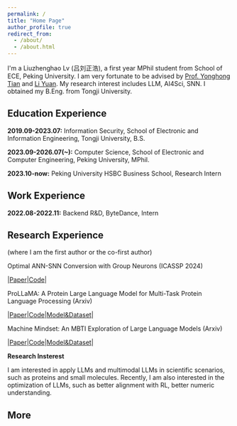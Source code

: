 ```yaml
---
permalink: /
title: "Home Page"
author_profile: true
redirect_from: 
  - /about/
  - /about.html
---
```


I'm a Liuzhenghao Lv (吕刘正浩), a first year MPhil student from School of ECE, Peking University. I am very fortunate to be advised by [Prof. Yonghong Tian](https://scholar.google.com/citations?user=fn6hJx0AAAAJ&hl=zh-CN) and [Li Yuan](https://yuanli2333.github.io/). My research interest includes LLM, AI4Sci, SNN. I obtained my B.Eng. from Tongji University.


Education Experience
-----
**2019.09-2023.07:** Information Security, School of Electronic 
and Information Engineering, Tongji University, B.S.

**2023.09-2026.07(~):** Computer Science, School of Electronic and Computer Engineering, Peking University, MPhil.

**2023.10-now:** Peking University HSBC Business School, Research Intern

Work Experience
-----
**2022.08-2022.11:** Backend R&D, ByteDance, Intern

Research Experience
-----
(where I am the first author or the co-first author)

Optimal ANN-SNN Conversion with Group Neurons (ICASSP 2024)

|[Paper](https://arxiv.org/abs/2402.19061)|[Code](https://github.com/Lyu6PosHao/ANN2SNN_GN)|

ProLLaMA: A Protein Large Language Model for Multi-Task Protein Language Processing (Arxiv)

|[Paper](https://arxiv.org/abs/2402.16445)|[Code](https://github.com/PKU-YuanGroup/ProLLaMA)|[Model&Dataset](https://huggingface.co/GreatCaptainNemo)|

Machine Mindset: An MBTI Exploration of Large Language Models (Arxiv)

|[Paper](https://arxiv.org/abs/2312.12999)|[Code](https://github.com/PKU-YuanGroup/Machine-Mindset)|[Model&Dataset](https://huggingface.co/datasets/PandaVT/Machine_Mindset_MBTI_dataset)|

**Research Insterest**

I am interested in apply LLMs and multimodal LLMs in scientific scenarios, such as proteins and small molecules. Recently, I am also interested in the optimization of LLMs, such as better alignment with RL, better numeric understanding. 

More
-----

